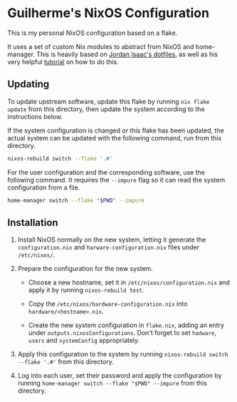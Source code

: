 # Guilherme's NixOS Configuration

This is my personal NixOS configuration based on a flake.


It uses a set of custom Nix modules to abstract from NixOS and home-manager.
This is heavily based on [Jordan Isaac's dotfiles](https://github.com/jordanisaacs/dotfiles), as well as his very helpful [tutorial](https://jdisaacs.com/blog/nixos-config/) on how to do this.

## Updating

To update upstream software, update this flake by running `nix flake update` from this directory, then update the system according to the instructions below.

If the system configuration is changed or this flake has been updated, the actual system can be updated with the following command, run from this directory.

```sh
nixos-rebuild switch --flake '.#'
```

For the user configuration and the corresponding software, use the following command.
It requires the `--impure` flag so it can read the system configuration from a file.

```sh
home-manager switch --flake "$PWD" --impure
```

## Installation

1. Install NixOS normally on the new system, letting it generate the `configuration.nix` and `harware-configuration.nix` files under `/etc/nixos/`.

2. Prepare the configuration for the new system.

    - Choose a new hostname, set it in `/etc/nixos/configuration.nix` and apply it by running `nixos-rebuild test`.

    - Copy the `/etc/nixos/hardware-configuration.nix` into `hardware/<hostname>.nix`.

    - Create the new system configuration in `flake.nix`, adding an entry under `outputs.nixosConfigurations`.
      Don't forget to set `hadware`, `users` and `systemConfig` appropriately.

3. Apply this configuration to the system by running `nixos-rebuild switch --flake '.#'` from this directory.

4. Log into each user, set their password and apply the configuration by running `home-manager switch --flake "$PWD" --impure` from this directory.
